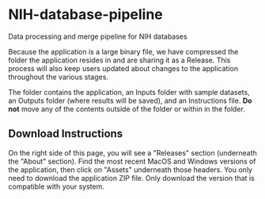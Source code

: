 # NIH-database-pipeline
Data processing and merge pipeline for NIH databases

Because the application is a large binary file, we have compressed the folder the application resides in and are sharing it as a Release. This process will also keep users updated about changes to the application throughout the various stages. 

The folder contains the application, an Inputs folder with sample datasets, an Outputs folder (where results will be saved), and an Instructions file. **Do not** move any of the contents outside of the folder or within in the folder. 


Download Instructions
---

On the right side of this page, you will see a "Releases" section (underneath the "About" section). Find the most recent MacOS and Windows versions of the application, then click on "Assets" underneath those headers. You only need to download the application ZIP file. Only download the version that is compatible with your system. 
